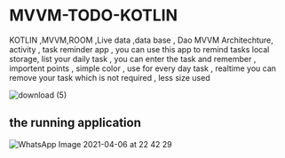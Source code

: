 # MVVM-TODO-KOTLIN

KOTLIN ,MVVM,ROOM ,Live data ,data base , Dao
MVVM Architechture,  activity , task reminder app , you can use this app to remind tasks
local storage, list your daily task , you can enter the task and remember , importent points , simple color , use for every day task , realtime you can remove your task which is not required , less size used


![download (5)](https://user-images.githubusercontent.com/56763840/114218617-4445ec80-9987-11eb-8ef3-eccf8747ea11.png)

## the running application 

![WhatsApp Image 2021-04-06 at 22 42 29](https://user-images.githubusercontent.com/56763840/116131367-edac1280-a6e9-11eb-9466-3833d444e658.jpeg)
